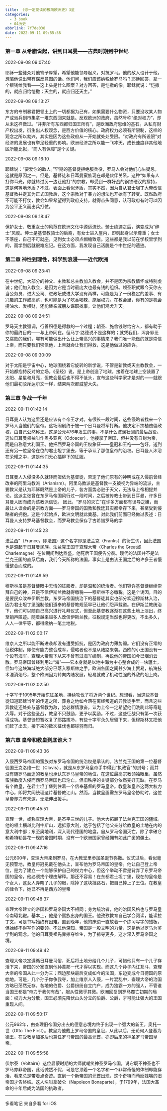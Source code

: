 ```yaml
---
title: 《你一定爱读的极简欧洲史》3星
categories:
  - 3_book
  - 04历史
abbrlink: 7f7de038
date: 2022-09-11 09:55:58
---
```

### 第一章 从希腊说起，讲到日耳曼——古典时期到中世纪

2022-09-08 09:07:40

耶稣一些徒众对他寄予厚望，希望他能领导起义，对抗罗马。他的敌人设计于他，想骗他说出带有谋反意图的话。他们问，我们应该纳税给罗马吗？耶稣回答，拿一个银钱给我看——这上头是什么图案？对方回答，是恺撒的像。耶稣就说：“恺撒的，就应归给恺撒；天主的，就应归还天主。”

2022-09-08 09:13:27

东方的专制暴君把领土上的一切都据为己有，如果需要什么物资，只要没收某人物产或派兵到市集拿一堆东西回来就是。反观欧洲的政府，虽然号称“绝对权力”，却从未这样做过。“并非所有东西都归国王所有”，是欧洲政府思维的基石。从私有财产权出发，衍生出人权观念，是西方价值的核心。政府权力必须有所限制，这样的观念之所以勃兴，其实是因为这些政府从一开始就处处受限。“对政府有所设限”对经济的发展也有举足轻重的影响。欧洲经济之所以能一飞冲天，成长速度非其他地区所能比拟，“商人有保障”是个关键。

2022-09-08 09:16:10

耶稣说：“要爱你的敌人。”早期的基督徒拒绝服兵役，罗马人会对他们心生疑忌，这就是原因之一。但是，基督徒和日耳曼蛮族现在却是伙伴关系。这种“如果有人打你耳光，你就转过另一边让他打”的宗教，却受到一群好战的钢铁硬汉的撑持，这是何等地矛盾？不过，表面上看似矛盾，其实不然，因为自从君士坦丁大帝改信基督教并定其为正式国教后，这个宗教对于暴力的想法也开始有了转变。既然政府不可能不打仗，教会如果希望得到政府支持，就得点头同意，认可政府有时可以因为公平正义而出兵打仗。

2022-09-08 09:18:47

保护女士、敬重女士的风范在欧洲文化中源远流长。骑士绝迹之后，演变成为“绅士”风度。绅士是基督教骑士的后裔，有女士进入屋内，即刻起身以示尊重；女士不落座，自己不可就座，见到女士必须点帽檐致意。这些都是我以前在学校里学到的，而学到后就很难忘记。在这方面，我发现自己活脱是个中世纪的遗迹。



### 第二章 神性到理性，科学到浪漫——近代欧洲

2022-09-08 09:23:41

在中世纪，大部分的神父、主教和总主教加入教会，并不是因为宗教情怀或特别虔诚；他们加入教会，是因为它是当时最庞大也最有钱的组织。领圣职就跟今天你去当公务员、进大公司、进政坛或进大学没有两样，可能是为了一份稳定的差事、有兴趣的工作或高薪，也可能是为了吃香喝辣、施展权力。在教会里，你有的是机会捞油水、发横财，还能替亲戚朋友谋职找事，让他们鸡犬升天。

2022-09-08 09:24:51

罗马天主教强调，行善积德是得救的一个过程；朝圣、施舍钱财给穷人，都有助于你的最终目的——与上帝同在。但马丁·路德说不是这样的；就凭我们，浑身罪恶又腐败的我们，哪有可能做出什么让上帝高兴的事情来？我们唯一能做的就是崇信上帝，而只要我们崇信他，上帝就会让我们得救，这是他做过的应许。

2022-09-08 09:30:09

对于太阳是宇宙中心，地球围绕着它旋转的新学说，不管是新教或天主教教会，一开始都抱持反对的立场。《圣经》说，是上帝创造了地球，接着在地球上空装置了太阳、星星和月亮，但教会最后也不得不低头，宣布这些科学家才是对的——就跟他们最初驳斥达尔文一样，结果两次都威望大失。



### 第三章 争战一千年

2022-09-11 01:42:14

日耳曼人认为这里还是应该有个帝王才对。有很长一段时间，这些侵略者找来一个罗马人当他们的皇帝。这场闹剧终于被一个日耳曼将军打断。他决定不扶植傀儡政权，由自己公然称王。这是公元476年发生的事，不是什么波澜壮阔的最后战役。这位日耳曼领袖叫作奥多亚克（Odoacer），他接掌了帝国，但并没有自封为帝，而是自称意大利国王。他把西罗马帝国的王权象征——皇冠和王袍——包好，送到还有另一位皇帝在位的君士坦丁堡去，等于承认了那位皇帝的治权。日耳曼人沐浴在荣耀之中，这是他们无心插柳下的征服。

2022-09-11 01:44:35

日耳曼人入侵没多久就转而皈依为基督徒，否定了他们原有的神明或在入侵前曾经改奉的阿里乌教派（Arianism）。阿里乌教派是基督教一支被视为异端的流派，主要教义是认为耶稣既然是上帝的儿子，各方面势必逊于天父，无法与上帝相提并论。这派主张曾在东罗马帝国风行过一段时间，之后被传教士带到日耳曼，许多日耳曼人因而成为该教派信徒。
因此，“罗马的灭亡”在许多方面都有误导之嫌，而最让人误会的是宗教方面——罗马帝国的国教和教廷其实都幸存下来，甚至受到侵略者的拥抱。这是个起始点，欧洲文明就此奠基。对此我们前面已经做过表述：日耳曼人支持罗马基督教会，而罗马教会保存了古希腊罗马的学

2022-09-11 01:45:23

法兰西”（France，即法国）这个名字即是法兰克（Franks）的衍生词，因此法国也是源起于日耳曼民族。法兰克王国于查理大帝（Charles the Great或Charlemagne）在位期间到达鼎盛，他死后王国便告分裂。现代的法国并不是法兰克王国的直系后裔，我们今天所称的法国，事实上是由该王国之后的许多王者慢慢整合而成的。

2022-09-11 01:49:59

穆斯林虽是基督徒眼中无情的征服者，却是温和的统治者。他们容许基督徒继续崇拜自己的神，只是不信伊斯兰教就得缴税——穆斯林不必缴税。这是个诱因，目的是要民众改奉伊斯兰教。东罗马帝国统治下的基督徒其实也部分欢迎穆斯林入治，因为君士坦丁堡强制他们遵奉的基督教规范早已让他们怨声载道。在伊斯兰教统治下，他们可以随自己高兴进行礼拜仪式，但至此基督教逐渐在这些土地上淡出，终至销声匿迹。随着越来越多人改信伊斯兰教，征税规定当然也得更改，不出多久，人人一律平等，都得缴纳一笔土地税。

2022-09-11 02:00:17

维京人之所以能不断进袭却没有遭受抵抗，是因为政府力薄势弱。它们没有正常的征税体制，即使有能力整合成军，侵略者也不是从陆路来袭。西欧的小王国没有一个设有海军，查理大帝麾下从来不曾有过海军编制，再说他的帝国如今已烟消云散。罗马帝国曾经利用过“海”——它本身就是以地中海为中心整合成的一块疆土，但如今这块海域绝大部分已落入穆斯林之手。欧洲各国之间甚少海上贸易，航海技术湮消殆尽，整个欧洲因为转向内陆发展，轻易就成了机动性强的外敌的俎上肉。

2022-09-11 02:02:50

十字军于1095年开始东征圣地，持续攻伐了将近两个世纪。想想看，当这些基督徒知道耶稣当年的传道之所、葬身之地如今落在离经叛道的异教徒手里，而且这些异教徒还处处与基督教为敌，势必群情激奋，认为上帝一定希望他们洗刷此等奇耻大辱。对于这些圣战，教皇不只鼓励，更予以奖励。不过，这些征战只有第一次获得成功。基督徒短暂收复了耶路撒冷，有些十字军永久居留下来，但穆斯林又把他们赶了出去，接下来的数次征伐也都铩羽而归。



### 第六章 皇帝和教皇到底谁大？

2022-09-11 09:43:36

入侵西罗马帝国的蛮族对东罗马帝国的统治权是承认的。法兰克王国的第一位基督徒国王克洛维一世（Clovis），就是从东罗马皇帝手中得到“执政官”的封号；而并没有随罗马而逝的教皇也承认东罗马皇帝的地位，在这位最高宗教领袖眼里，虽然蛮族数度入侵而西罗马帝国也已沦亡，但旧秩序的关键部分依然完好无缺。在罗马有个教皇，在君士坦丁堡则住着一个信奉基督的罗马皇帝。教皇和皇帝这两大权力中心，即将共同统理这片基督教江山。然而，当教皇亟需东罗马皇帝协助时，这位皇帝却力有未逮，无法伸出援手。

2022-09-11 09:45:51

查理一世，或称查理大帝，是丕平三世的儿子。他大大拓展了法兰克王国的疆域。他的领土横越比利牛斯山，远抵意大利，达于包括了他父亲分给教皇的土地在内的意大利中部；东至奥地利，深入现代德国的地盘。自从罗马帝国灭亡，除了拿破仑和希特勒昙花一现的帝国时期，没有一个欧洲国家曾经拥有如此广袤的疆土。

2022-09-11 09:47:16

公元800年，查理大帝来到罗马，在大教堂里参加圣诞节弥撒。仪式过后，看似毫无预警地，教皇将冠冕戴在他头上，宣布他为罗马帝国的皇帝。他让自己登上帝位，是为了建立一个能够保护自己的权力中心，但这个举动不啻是背弃了东罗马帝国的皇帝，他必须找个理由解释。那还不容易！在东都君士坦丁堡，现在的皇帝是个女人，这女人弄瞎了儿子的眼，除掉了这块挡路石，把自己捧上了王位。在教皇的律令下，她已不再是西方的皇帝

2022-09-11 09:48:37

查理大帝建立的帝国和罗马帝国大不相同；身为统治者，他的治国风格也与罗马皇帝南辕北辙。基本上，他是个蛮族出身的国王。他孜孜教育自己学会阅读，能读拉丁文，可是书写始终有困难。直到晚年，他的床边一直放着一个练习写字的蜡板，但始终不得写作的要领。不过他深知，帝国是一股文明的力量，这是他以罗马为鉴学到的观念。他的日耳曼祖先靠掠夺维生，为了掠夺更多，这才深入罗马帝国之境。

2022-09-11 09:49:42

查理大帝决定遵循日耳曼习俗，死后将土地分给几个儿子，可惜他只有一个儿子存活下来，帝国的分家直到他孙辈那一代才得以实现。而这几个孙子内讧互斗，查理大帝的帝国从此一分为三；西边那块最后变成如今的法国，东边变成今日德国的原始地。可是，几个孙子你争我夺，加上维京人入侵，一片混乱中，查理大帝的治国方略已荡然无存。各地的伯爵、公爵纷纷自立门户，成为独霸一方的强人，不管谁当国王都是“帝力于我何有哉”，服从性微乎其微。欧洲回复到罗马覆亡初期的局面：权力大为分散，国王必须先降伏山头分立的伯爵、公爵，才可能让强大的王国重现人间。

2022-09-11 09:50:17

公元962年，由查理旧帝国分出去的德意志境内终于出现一个强大的新王，奥托一世（Otto The First）。教皇为他戴上罗马帝国的皇冠，从此以后，无论何人登基为德王，在受教皇加冕后也兼任罗马帝国的最高元首，亦即后来的神圣罗马帝国皇帝。

2022-09-11 09:55:58

伏尔泰（Voltaire）这位启蒙时期的大师就嘲笑神圣罗马帝国，说它既不神圣也不罗马亦非帝国，此话诚然不假，可是它顶着一个名字和一个非常奇怪的体制却能存活，看来总是带着点奇迹。直到一个新帝国的元首出现，这个奇特而苟延残喘的旧帝国才告终结。这人名叫拿破仑（Napoleon Bonaparte），于1799年，法国大革命的十年后成为法国的执政者。

------

多看笔记 来自多看 for iOS

